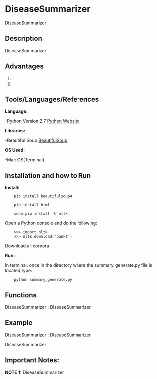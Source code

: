 # DiseaseSummarizer
DiseaseSummarizer 

## Description
DiseaseSummarizer 



## Advantages
1.

2.


## Tools/Languages/References
**Language:** 

-Python Version 2.7
[Python Website](https://www.python.org/)

**Libraries:** 

-Beautiful Soup
[BeautifulSoup](https://www.crummy.com/software/BeautifulSoup/bs4/doc/)



**OS Used:** 

-Mac OS(Terminal)


## Installation and how to Run 
**Install:** 

```
	pip install beautifulsoup4
```

```
	pip install html
```

```
	sudo pip install -U nltk
```


Open a Python console and do the following:

```
	>>> import nltk
	>>> nltk.download('punkt')
```

Download all corpora

**Run:** 

In terminal, once in the directory where the summary_generate.py file is located,type:

```
	python summary_generate.py
```



## Functions

DiseaseSummarizer : DiseaseSummarizer 



## Example

DiseaseSummarizer : DiseaseSummarizer 

DiseaseSummarizer 

## Important Notes:

**NOTE 1:** DiseaseSummarizer 




